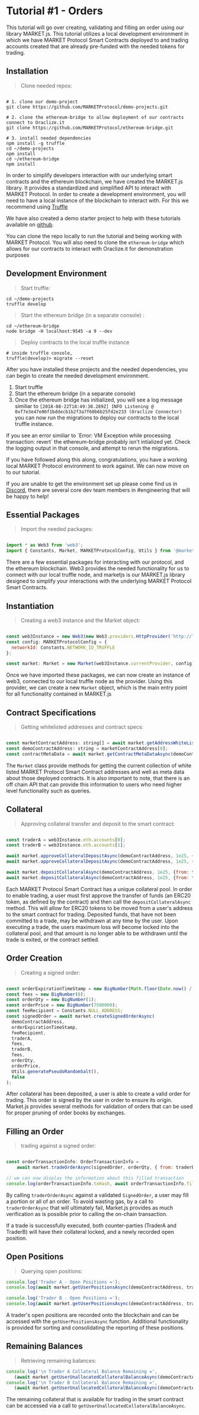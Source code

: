 # Tutorial #1 - Orders

This tutorial will go over creating, validating and filling an order using our library MARKET.js.  This tutorial utilizes
a local development environment in which we have MARKET Protocol Smart Contracts deployed to and trading accounts created
that are already pre-funded with the needed tokens for trading.

## Installation

> Clone needed repos:
 
```shell

# 1. clone our demo-project
git clone https://github.com/MARKETProtocol/demo-projects.git

# 2. clone the ethereum-bridge to allow deployment of our contracts connect to Oraclize.it
git clone https://github.com/MARKETProtocol/ethereum-bridge.git

# 3. install needed dependencies
npm install -g truffle
cd ~/demo-projects
npm install
cd ~/ethereum-bridge
npm install

```

In order to simplify developers interaction with our underlying smart contracts and the ethereum
blockchain, we have created the MARKET.js library. It provides a standardized and simplified API to interact
with MARKET Protocol. In order to create a development environment, you will need to have
a local instance of the blockchain to interact with.  For this we recommend using [Truffle](https://truffleframework.com/)

We have also created a demo starter project to help with these tutorials available on [github](https://github.com/MARKETProtocol/demo-projects).
 
You can clone the repo locally to run the tutorial and being working with MARKET Protocol.  You will also need to clone
the `ethereum-bridge` which allows for our contracts to interact with Oraclize.it for demonstration purposes

## Development Environment

> Start truffle:

 ```shell
cd ~/demo-projects
truffle develop
```

> Start the ethereum bridge (in a separate console) :

```shell
cd ~/ethereum-bridge
node bridge -H localhost:9545 -a 9 --dev
```

> Deploy contracts to the local truffle instance

```shell
# inside truffle console, 
truffle(develop)> migrate --reset

```

After you have installed these projects and the needed dependencies, you can begin to create the needed development environment.

1. Start truffle
1. Start the ethereum bridge (in a separate console)
1. Once the ethereum bridge has initialized, you will see a log message similiar to `[2018-08-22T18:49:30.289Z] INFO Listening @ 0xf7e3e47e06f1bddecb1b2f3a7f60b6b25fd2e233 (Oraclize Connector)
` you can now run the migrations to deploy our contracts to the local truffle instance.

<aside class="notice">
If you see an error similiar to `Error: VM Exception while processing transaction: revert` the ethereum-bridge probably isn't intialized yet.
Check the logging output in that console, and attempt to rerun the migrations.
</aside>

If you have followed along this along, congratulations, you have a working local MARKET Protocol environment to work against. We can now 
move on to our tutorial. 

If you are unable to get the environment set up please come find us in [Discord](https://marketprotocol.io/discord), 
there are several core dev team members in #engineering that will be happy to help!

## Essential Packages

> Import the needed packages:

```javascript

import * as Web3 from 'web3';
import { Constants, Market, MARKETProtocolConfig, Utils } from '@marketprotocol/marketjs';

```

There are a few essential packages for interacting with our protocol, and the ethereum blockchain. Web3 provides
the needed functionality for us to connect with our local truffle node, and marketjs is our MARKET.js library
designed to simplify your interactions with the underlying MARKET Protocol Smart Contracts.

## Instantiation

> Creating a web3 instance and the Market object:

```javascript

const web3Instance = new Web3(new Web3.providers.HttpProvider('http://localhost:9545'));
const config: MARKETProtocolConfig = {
  networkId: Constants.NETWORK_ID_TRUFFLE
};

const market: Market = new Market(web3Instance.currentProvider, config);
```

Once we have imported these packages, we can now create an instance of web3, connected to our local truffle node
as the provider.  Using this provider, we can create a new `Market` object, which is the main entry point for
all functionality contained in MARKET.js

## Contract Specifications

> Getting whitelisted addresses and contract specs:

```javascript

const marketContractAddress: string[] = await market.getAddressWhiteListAsync();
const demoContractAddress: string = marketContractAddress[0];
const contractMetaData = await market.getContractMetaDataAsync(demoContractAddress);

```

The `Market` class provide methods for getting the current collection of white listed MARKET Protocol Smart Contract
addresses and well as meta data about those deployed contracts.  It is also important to note, that there is 
an off chain API that can provide this information to users who need higher level functionality such as queries.

## Collateral

> Approving collateral transfer and deposit to the smart contract:

```javascript

const traderA = web3Instance.eth.accounts[0];
const traderB = web3Instance.eth.accounts[1];

await market.approveCollateralDepositAsync(demoContractAddress, 1e25, {from: traderA});
await market.approveCollateralDepositAsync(demoContractAddress, 1e25, {from: traderB});

await market.depositCollateralAsync(demoContractAddress, 1e25, {from: traderA});
await market.depositCollateralAsync(demoContractAddress, 1e25, {from: traderB});

```

Each MARKET Protocol Smart Contract has a unique collateral pool.  In order to enable trading, a user must first
approve the transfer of funds (an ERC20 token, as defined by the contract) and then call the `depositCollateralAsync`
method.  This will allow for ERC20 tokens to be moved from a user's address to the smart contract for trading. 
Deposited funds, that have not been committed to a trade, may be withdrawn at any time by the user.  Upon executing a
trade, the users maximum loss will become locked into the collateral pool, and that amount is no longer able to be
withdrawn until the trade is exited, or the contract settled.

## Order Creation

> Creating a signed order:

```javascript

const orderExpirationTimeStamp = new BigNumber(Math.floor(Date.now() / 1000) + 60 * 60); // expires in 1 hour
const fees = new BigNumber(0);
const orderQty = new BigNumber(1);
const orderPrice = new BigNumber(7500000);
const feeRecipient = Constants.NULL_ADDRESS;
const signedOrder = await market.createSignedOrderAsync(
  demoContractAddress,
  orderExpirationTimeStamp,
  feeRecipient,
  traderA,
  fees,
  traderB,
  fees,
  orderQty,
  orderPrice,
  Utils.generatePseudoRandomSalt(),
  false
);

```

After collateral has been deposited, a user is able to create a valid order for trading.  This order is signed
by the user in order to ensure its origin.  Market.js provides several methods for validation of orders
that can be used for proper pruning of order books by exchanges.


## Filling an Order

> trading against a signed order:

```javascript

const orderTransactionInfo: OrderTransactionInfo =
    await market.tradeOrderAsync(signedOrder, orderQty, { from: traderB, gas: 400000 });

// we can now display the information about this filled transaction
console.log(orderTransactionInfo.txHash, await orderTransactionInfo.filledQtyAsync);
```

By calling `traderOrderAsync` against a validated `SignedOrder`, a user may fill a portion or all of an order.  To 
avoid wasting gas, by a call to `traderOrderAsync` that will ultimately fail, Market.js provides as much verification as 
is possible prior to calling the on-chain transaction.

If a trade is successfully executed, both counter-parties (TraderA and TraderB) will have their collateral locked,
and a newly recorded open position.

## Open Positions

> Querying open positions:
 
 ```javascript
console.log('Trader A - Open Positions =');
console.log(await market.getUserPositionsAsync(demoContractAddress, traderA, true, true));

console.log('Trader B - Open Positions =');
console.log(await market.getUserPositionsAsync(demoContractAddress, traderB, true, true));
 ```

A trader's open positions are recorded onto the blockchain and can be accessed with the `getUserPositionsAsync` function.
Additional functionality is provided for sorting and consolidating the reporting of these positions.

## Remaining Balances

> Retrieving remaining balances:
 
 ```javascript
console.log('\n Trader A Collateral Balance Remaining =',
    (await market.getUserUnallocatedCollateralBalanceAsync(demoContractAddress, traderA)).toString());
console.log('\n Trader B Collateral Balance Remaining =',
    (await market.getUserUnallocatedCollateralBalanceAsync(demoContractAddress, traderB)).toString());
 ```
The remaining collateral that is available for trading in the smart contract can be accessed via a call to 
`getUserUnallocatedCollateralBalanceAsync`.
